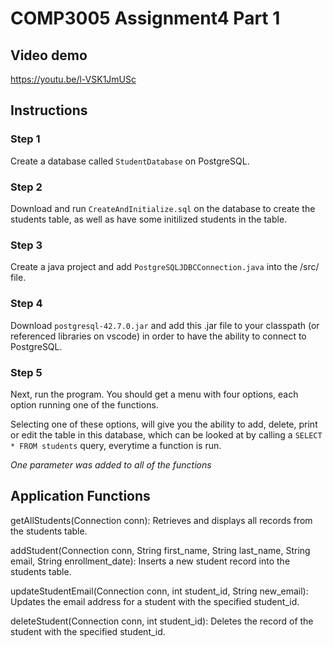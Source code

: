 # COMP3005 Assignment4 Part 1

## Video demo
https://youtu.be/l-VSK1JmUSc

## Instructions
### Step 1
Create a database called `StudentDatabase` on PostgreSQL.

### Step 2
Download and run `CreateAndInitialize.sql` on the database to create the students table, as well as have some initilized students in the table.

### Step 3
Create a java project and add `PostgreSQLJDBCConnection.java` into the /src/ file.

### Step 4
Download `postgresql-42.7.0.jar` and add this .jar file to your classpath (or referenced libraries on vscode) in order to have the ability to connect to PostgreSQL.

### Step 5
Next, run the program. You should get a menu with four options, each option running one of the functions.

Selecting one of these options, will give you the ability to add, delete, print or edit the table in this database, which can be looked at by calling a `SELECT * FROM students` query, everytime a function is run.

*One parameter was added to all of the functions*
## Application Functions
getAllStudents(Connection conn): Retrieves and displays all records from the students table.

addStudent(Connection conn, String first_name, String last_name, String email, String enrollment_date): Inserts a new student record into the students table.

updateStudentEmail(Connection conn, int student_id, String new_email): Updates the email address for a student with the specified student_id.

deleteStudent(Connection conn, int student_id): Deletes the record of the student with the specified student_id.
